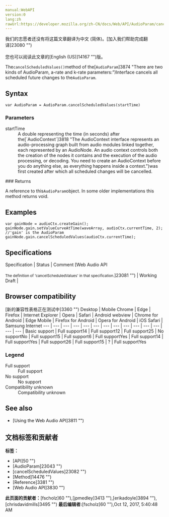 ```yaml
---
manual:WebAPI
version:0
lang:zh
rawUrl:https://developer.mozilla.org/zh-CN/docs/Web/API/AudioParam/cancelScheduledValues
---
```




<bdi>我们的志愿者还没有将这篇文章翻译为<bdi>中文 (简体)</bdi>。[加入我们帮助完成翻译]23080 "")<br></br>您也可以阅读此文章的[English (US)]14167 "")版。</bdi>






The`cancelScheduledValues()`method of the[`AudioParam`]3874 "There are two kinds of AudioParam, a-rate and k-rate parameters:")Interface cancels all scheduled future changes to the`AudioParam`.



## Syntax<a name="Syntax"></a>

```
var AudioParam = AudioParam.cancelScheduledValues(startTime)
```

### Parameters<a name="Parameters"></a>
<dl><dt id=''>startTime</dt><dd>A double representing the time (in seconds) after the[`AudioContext`]3818 "The AudioContext interface represents an audio-processing graph built from audio modules linked together, each represented by an AudioNode. An audio context controls both the creation of the nodes it contains and the execution of the audio processing, or decoding. You need to create an AudioContext before you do anything else, as everything happens inside a context.")was first created after which all scheduled changes will be cancelled.</dd></dl>
### Returns<a name="Returns"></a>


A reference to this`AudioParam`object. In some older implementations this method returns void.


## Examples<a name="Examples"></a>

```
var gainNode = audioCtx.createGain();
gainNode.gain.setValueCurveAtTime(waveArray, audioCtx.currentTime, 2); //'gain' is the AudioParam
gainNode.gain.cancelScheduledValues(audioCtx.currentTime);
```

## Specifications<a name="Specifications"></a>
<dl></dl>Specification | Status | Comment 
[Web Audio API<br></br><small>The definition of &#39;cancelScheduledValues&#39; in that specification.</small>]23081 "") | Working Draft |  


## Browser compatibility<a name="Browser_compatibility"></a>
[新的兼容性表格正在测试中<i></i>]3360 "")
<abbr>Desktop<i></i></abbr> | <abbr>Mobile<i></i></abbr> 
<abbr>Chrome<i></i></abbr> | <abbr>Edge<i></i></abbr> | <abbr>Firefox<i></i></abbr> | <abbr>Internet Explorer<i></i></abbr> | <abbr>Opera<i></i></abbr> | <abbr>Safari<i></i></abbr> | <abbr>Android webview<i></i></abbr> | <abbr>Chrome for Android<i></i></abbr> | <abbr>Edge Mobile<i></i></abbr> | <abbr>Firefox for Android<i></i></abbr> | <abbr>Opera for Android<i></i></abbr> | <abbr>iOS Safari<i></i></abbr> | <abbr>Samsung Internet<i></i></abbr> 
 ---  |  ---  |  ---  |  ---  |  ---  |  ---  |  ---  |  ---  |  ---  |  ---  |  ---  |  ---  |  ---  |  ---  | 
Basic support | <abbr>Full support</abbr>14 | <abbr>Full support</abbr>12 | <abbr>Full support</abbr>25 | <abbr>No support</abbr>No | <abbr>Full support</abbr>15 | <abbr>Full support</abbr>6 | <abbr>Full support</abbr>Yes | <abbr>Full support</abbr>14 | <abbr>Full support</abbr>Yes | <abbr>Full support</abbr>26 | <abbr>Full support</abbr>15 | <abbr>?</abbr> | <abbr>Full support</abbr>Yes 


### Legend<a name="Legend"></a>
<dl><dt id=''><abbr>Full support</abbr></dt><dd>Full support</dd><dt id=''><abbr>No support</abbr></dt><dd>No support</dd><dt id=''><abbr>Compatibility unknown</abbr></dt><dd>Compatibility unknown</dd></dl>


## See also<a name="See_also"></a>

* [Using the Web Audio API]3811 "")



## 文档标签和贡献者
**标签：**
* [API]50 "")
* [AudioParam]23043 "")
* [cancelScheduledValues]23082 "")
* [Method]14476 "")
* [Reference]3381 "")
* [Web Audio API]3830 "")

**此页面的贡献者：**[fscholz]60 ""),[jpmedley]3413 ""),[erikadoyle]3894 ""),[chrisdavidmills]3495 "")
**最后编辑者:**[fscholz]60 ""),<time>Oct 12, 2017, 5:40:48 AM</time>


